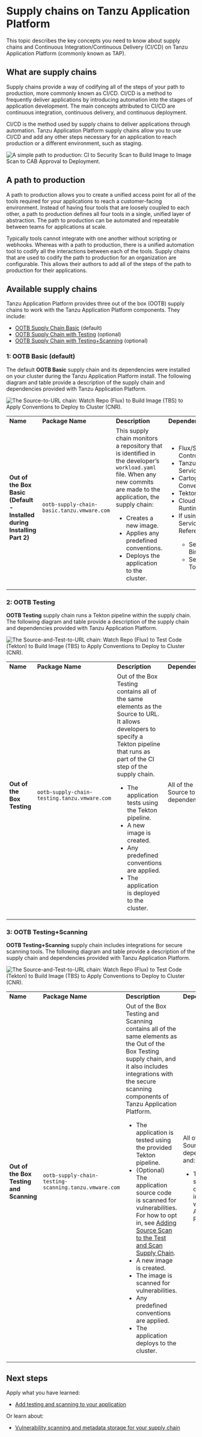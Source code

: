 # Supply chains on Tanzu Application Platform

This topic describes the key concepts you need to know about supply chains and
Continuous Integration/Continuous Delivery (CI/CD) on Tanzu Application Platform (commonly known as TAP).

## <a id="overview"></a> What are supply chains

Supply chains provide a way of codifying all of the steps of your path to production, more commonly
known as CI/CD.
CI/CD is a method to frequently deliver applications by introducing automation into the stages of
application development.
The main concepts attributed to CI/CD are continuous integration, continuous delivery, and continuous
deployment.

CI/CD is the method used by supply chains to deliver applications through automation.
Tanzu Application Platform supply chains allow you to use CI/CD and add any other steps necessary for
an application to reach production or a different environment, such as staging.

![A simple path to production: CI to Security Scan to Build Image to Image Scan to CAB Approval to Deployment.](../images/path-to-production-new.png)

## <a id="path-to-prod"></a>A path to production

A path to production allows you to create a unified access point for all of the tools required
for your applications to reach a customer-facing environment.
Instead of having four tools that are loosely coupled to each other, a path to production defines
all four tools in a single, unified layer of abstraction. The path to production can be automated and
repeatable between teams for applications at scale.

Typically tools cannot integrate with one another without scripting or webhooks.
Whereas with a path to production, there is a unified automation tool to codify all the interactions
between each of the tools.
Supply chains that are used to codify the path to production for an organization are configurable.
This allows their authors to add all of the steps of the path to production for their applications.

## <a id="avail-supply-chains"></a>Available supply chains

Tanzu Application Platform provides three out of the box (OOTB) supply chains to
work with the Tanzu Application Platform components. They include:

- [OOTB Supply Chain Basic](#OOTB-basic-sc-default) (default)
- [OOTB Supply Chain with Testing](#OOTB-testing) (optional)
- [OOTB Supply Chain with Testing+Scanning](#OOTB-test-and-scan) (optional)

### <a id="OOTB-basic-sc-default"></a>1: OOTB Basic (default)

The default **OOTB Basic** supply chain and its dependencies were installed on your cluster during
the Tanzu Application Platform install.
The following diagram and table provide a description of the supply chain and dependencies
provided with Tanzu Application Platform.

![The Source-to-URL chain: Watch Repo (Flux) to Build Image (TBS) to Apply Conventions to Deploy to Cluster (CNR).](../images/source-to-url-chain-new.png)

<table>
  <tr>
   <td><strong>Name</strong>
   </td>
   <td><strong>Package Name</strong>
   </td>
   <td><strong>Description</strong>
   </td>
   <td><strong>Dependencies</strong>
   </td>
  </tr>
  <tr>
   <td><strong>Out of the Box Basic (Default - Installed during Installing Part 2)</strong>
   </td>
   <td><code>ootb-supply-chain-basic.tanzu.vmware.com</code>
   </td>
   <td>This supply chain monitors a repository that is identified in the developer’s <code>workload.yaml</code> file. When any new commits are made to the application, the supply chain:
<ul>

<li>Creates a new image.

<li>Applies any predefined conventions.

<li>Deploys the application to the cluster.
</li>
</ul>
   </td>
   <td>
<ul>

<li>Flux/Source Controller

<li>Tanzu Build Service

<li>Cartographer Conventions

<li>Tekton

<li>Cloud Native Runtimes
<li>If using Service References:
   </li>
<ul>
<li>Service Bindings
<li>Services Toolkit
   </li>
   </ul>
</ul>
   </td>
  </tr>
</table>

### <a id="OOTB-testing"></a>2: OOTB Testing

**OOTB Testing** supply chain runs a Tekton pipeline within the supply chain.
The following diagram and table provide a description of the supply chain and dependencies
provided with Tanzu Application Platform.

![The Source-and-Test-to-URL chain: Watch Repo (Flux) to Test Code (Tekton) to Build Image (TBS) to Apply Conventions to Deploy to Cluster (CNR).](../images/source-and-test-to-url-chain-new.png)

<table>
  <tr>
   <td><strong>Name</strong>
   </td>
   <td><strong>Package Name</strong>
   </td>
   <td><strong>Description</strong>
   </td>
   <td><strong>Dependencies</strong>
   </td>
  </tr>
  <tr>
   <td><strong>Out of the Box Testing</strong>
   </td>
   <td><code>ootb-supply-chain-testing.tanzu.vmware.com</code>
   </td>
   <td>Out of the Box Testing contains all of the same elements as the Source to URL. It allows developers to specify a Tekton pipeline that runs as part of the CI step of the supply chain.
<ul>

<li>The application tests using the Tekton pipeline.

<li>A new image is created.

<li>Any predefined conventions are applied.

<li>The application is deployed to the cluster.
</li>
</ul>
   </td>
   <td>All of the Source to URL dependencies
<ul>

</ul>
   </td>
  </tr>
</table>

### <a id="OOTB-test-and-scan"></a>3: OOTB Testing+Scanning

**OOTB Testing+Scanning** supply chain includes integrations for secure scanning tools.
The following diagram and table provide a description of the supply chain and dependencies
provided with Tanzu Application Platform.

![The Source-and-Test-to-URL chain: Watch Repo (Flux) to Test Code (Tekton) to Build Image (TBS) to Apply Conventions to Deploy to Cluster (CNR).](../images/source-test-scan-to-url-new.png)

<table>
  <tr>
   <td><strong>Name</strong>
   </td>
   <td><strong>Package Name</strong>
   </td>
   <td><strong>Description</strong>
   </td>
   <td><strong>Dependencies</strong>
   </td>
  </tr>
  <tr>
   <td><strong>Out of the Box Testing and Scanning</strong>
   </td>
   <td><code>ootb-supply-chain-testing-scanning.tanzu.vmware.com</code>
   </td>
   <td>Out of the Box Testing and Scanning contains all of the same elements as the Out of the Box Testing supply chain, and it also includes integrations with the secure scanning components of Tanzu Application Platform.
<ul>

<li>The application is tested using the provided Tekton pipeline.
<li>(Optional) The application source code is scanned for vulnerabilities. For how to opt in, see
    <a href="../scst-scan/scan-types.hbs.md#add-source-scan">Adding Source Scan to the Test and Scan Supply Chain</a>.

<li>A new image is created.
<li>The image is scanned for vulnerabilities.

<li>Any predefined conventions are applied.

<li>The application deploys to the cluster.
</li>
</ul>
   </td>
   <td>All of the Source to URL dependencies, and:
<ul>

<li>The secure scanning components included with Tanzu Application Platform
</li>
</ul>
   </td>
  </tr>
</table>

## <a id="next-steps"></a> Next steps

Apply what you have learned:

- [Add testing and scanning to your application](add-test-and-security.md)

Or learn about:

- [Vulnerability scanning and metadata storage for your supply chain](about-vulnerability-scan-store.md)
